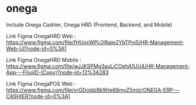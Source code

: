 # onega
Include Onega Cashier, Onega HRD (Frontend, Backend, and Mobile)

Link Figma OnegaHRD Web : 
https://www.figma.com/file/fHUoxWPLO9iaje2YbTPni5/HR-Management-Web-UI?node-id=0%3A1

Link Figma OnegaHRD Mobile : 
https://www.figma.com/file/wJJKSPMg3auLiCOehA1UU4/HR-Management-App---FlooID-(Copy)?node-id=12%3A283

Link Figma OnegaPOS Web :
https://www.figma.com/file/vrGDoIdzBk9He68myZ5mlz/ONEGA-ERP---CASHIER?node-id=0%3A1